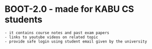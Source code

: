 # BOOT-2.0 - made for KABU CS students
	- it contains course notes and past exam papers
 	- links to youtube videos on related topic
	- provide safe login using student email given by the university
